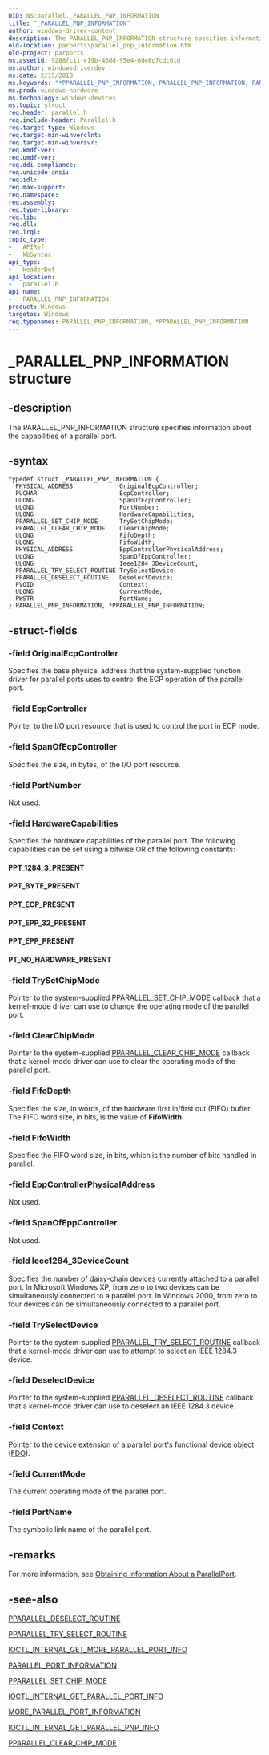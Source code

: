 ```yaml
---
UID: NS:parallel._PARALLEL_PNP_INFORMATION
title: "_PARALLEL_PNP_INFORMATION"
author: windows-driver-content
description: The PARALLEL_PNP_INFORMATION structure specifies information about the capabilities of a parallel port.
old-location: parports\parallel_pnp_information.htm
old-project: parports
ms.assetid: 9288fc11-e19b-46dd-95e4-6de8c7cdc61d
ms.author: windowsdriverdev
ms.date: 2/15/2018
ms.keywords: "*PPARALLEL_PNP_INFORMATION, PARALLEL_PNP_INFORMATION, PARALLEL_PNP_INFORMATION structure [Parallel Ports], PPARALLEL_PNP_INFORMATION, PPARALLEL_PNP_INFORMATION structure pointer [Parallel Ports], _PARALLEL_PNP_INFORMATION, cisspd_71ac405c-ab56-434c-a945-9afee36c0972.xml, parallel/PARALLEL_PNP_INFORMATION, parallel/PPARALLEL_PNP_INFORMATION, parports.parallel_pnp_information"
ms.prod: windows-hardware
ms.technology: windows-devices
ms.topic: struct
req.header: parallel.h
req.include-header: Parallel.h
req.target-type: Windows
req.target-min-winverclnt: 
req.target-min-winversvr: 
req.kmdf-ver: 
req.umdf-ver: 
req.ddi-compliance: 
req.unicode-ansi: 
req.idl: 
req.max-support: 
req.namespace: 
req.assembly: 
req.type-library: 
req.lib: 
req.dll: 
req.irql: 
topic_type:
-	APIRef
-	kbSyntax
api_type:
-	HeaderDef
api_location:
-	parallel.h
api_name:
-	PARALLEL_PNP_INFORMATION
product: Windows
targetos: Windows
req.typenames: PARALLEL_PNP_INFORMATION, *PPARALLEL_PNP_INFORMATION
---
```


# _PARALLEL_PNP_INFORMATION structure


## -description


The PARALLEL_PNP_INFORMATION structure specifies information about the capabilities of a parallel port.


## -syntax


````
typedef struct _PARALLEL_PNP_INFORMATION {
  PHYSICAL_ADDRESS             OriginalEcpController;
  PUCHAR                       EcpController;
  ULONG                        SpanOfEcpController;
  ULONG                        PortNumber;
  ULONG                        HardwareCapabilities;
  PPARALLEL_SET_CHIP_MODE      TrySetChipMode;
  PPARALLEL_CLEAR_CHIP_MODE    ClearChipMode;
  ULONG                        FifoDepth;
  ULONG                        FifoWidth;
  PHYSICAL_ADDRESS             EppControllerPhysicalAddress;
  ULONG                        SpanOfEppController;
  ULONG                        Ieee1284_3DeviceCount;
  PPARALLEL_TRY_SELECT_ROUTINE TrySelectDevice;
  PPARALLEL_DESELECT_ROUTINE   DeselectDevice;
  PVOID                        Context;
  ULONG                        CurrentMode;
  PWSTR                        PortName;
} PARALLEL_PNP_INFORMATION, *PPARALLEL_PNP_INFORMATION;
````


## -struct-fields




### -field OriginalEcpController

Specifies the base physical address that the system-supplied function driver for parallel ports uses to control the ECP operation of the parallel port.


### -field EcpController

Pointer to the I/O port resource that is used to control the port in ECP mode.


### -field SpanOfEcpController

Specifies the size, in bytes, of the I/O port resource.


### -field PortNumber

Not used.


### -field HardwareCapabilities

Specifies the hardware capabilities of the parallel port. The following capabilities can be set using a bitwise OR of the following constants:





#### PPT_1284_3_PRESENT



#### PPT_BYTE_PRESENT



#### PPT_ECP_PRESENT



#### PPT_EPP_32_PRESENT



#### PPT_EPP_PRESENT



#### PT_NO_HARDWARE_PRESENT


### -field TrySetChipMode

Pointer to the system-supplied <a href="..\parallel\nc-parallel-pparallel_set_chip_mode.md">PPARALLEL_SET_CHIP_MODE</a> callback that a kernel-mode driver can use to change the operating mode of the parallel port.


### -field ClearChipMode

Pointer to the system-supplied <a href="..\parallel\nc-parallel-pparallel_clear_chip_mode.md">PPARALLEL_CLEAR_CHIP_MODE</a> callback that a kernel-mode driver can use to clear the operating mode of the parallel port.


### -field FifoDepth

Specifies the size, in words, of the hardware first in/first out (FIFO) buffer. The FIFO word size, in bits, is the value of <b>FifoWidth</b>.


### -field FifoWidth

Specifies the FIFO word size, in bits, which is the number of bits handled in parallel.


### -field EppControllerPhysicalAddress

Not used.


### -field SpanOfEppController

Not used.


### -field Ieee1284_3DeviceCount

Specifies the number of daisy-chain devices currently attached to a parallel port. In Microsoft Windows XP, from zero to two devices can be simultaneously connected to a parallel port. In Windows 2000, from zero to four devices can be simultaneously connected to a parallel port.


### -field TrySelectDevice

Pointer to the system-supplied <a href="..\parallel\nc-parallel-pparallel_try_select_routine.md">PPARALLEL_TRY_SELECT_ROUTINE</a> callback that a kernel-mode driver can use to attempt to select an IEEE 1284.3 device.


### -field DeselectDevice

Pointer to the system-supplied <a href="..\parallel\nc-parallel-pparallel_deselect_routine.md">PPARALLEL_DESELECT_ROUTINE</a> callback that a kernel-mode driver can use to deselect an IEEE 1284.3 device.


### -field Context

Pointer to the device extension of a parallel port's functional device object (<a href="https://msdn.microsoft.com/f697e0db-1db0-4a81-94d8-0ca079885480">FDO</a>).


### -field CurrentMode

The current operating mode of the parallel port.


### -field PortName

The symbolic link name of the parallel port.


## -remarks



For more information, see <a href="https://msdn.microsoft.com/d8ae2296-05b6-419a-93cc-00fcb12d41fe">Obtaining Information About a ParallelPort</a>.




## -see-also

<a href="..\parallel\nc-parallel-pparallel_deselect_routine.md">PPARALLEL_DESELECT_ROUTINE</a>



<a href="..\parallel\nc-parallel-pparallel_try_select_routine.md">PPARALLEL_TRY_SELECT_ROUTINE</a>



<a href="..\parallel\ni-parallel-ioctl_internal_get_more_parallel_port_info.md">IOCTL_INTERNAL_GET_MORE_PARALLEL_PORT_INFO</a>



<a href="..\parallel\ns-parallel-_parallel_port_information.md">PARALLEL_PORT_INFORMATION</a>



<a href="..\parallel\nc-parallel-pparallel_set_chip_mode.md">PPARALLEL_SET_CHIP_MODE</a>



<a href="..\parallel\ni-parallel-ioctl_internal_get_parallel_port_info.md">IOCTL_INTERNAL_GET_PARALLEL_PORT_INFO</a>



<a href="..\parallel\ns-parallel-_more_parallel_port_information.md">MORE_PARALLEL_PORT_INFORMATION</a>



<a href="..\parallel\ni-parallel-ioctl_internal_get_parallel_pnp_info.md">IOCTL_INTERNAL_GET_PARALLEL_PNP_INFO</a>



<a href="..\parallel\nc-parallel-pparallel_clear_chip_mode.md">PPARALLEL_CLEAR_CHIP_MODE</a>



 

 


